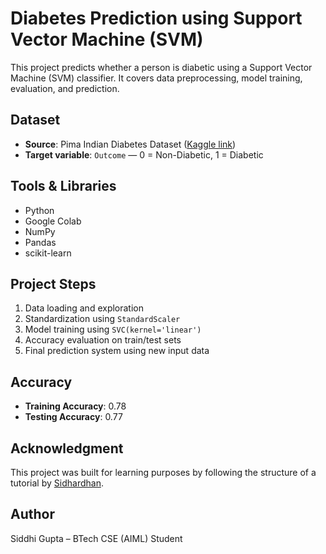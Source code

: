 # Diabetes Prediction using Support Vector Machine (SVM)

This project predicts whether a person is diabetic using a Support Vector Machine (SVM) classifier. It covers data preprocessing, model training, evaluation, and prediction.

## Dataset

- **Source**: Pima Indian Diabetes Dataset ([Kaggle link](https://www.kaggle.com/datasets/uciml/pima-indians-diabetes-database))
- **Target variable**: `Outcome` — 0 = Non-Diabetic, 1 = Diabetic

## Tools & Libraries

- Python
- Google Colab
- NumPy
- Pandas
- scikit-learn

## Project Steps

1. Data loading and exploration
2. Standardization using `StandardScaler`
3. Model training using `SVC(kernel='linear')`
4. Accuracy evaluation on train/test sets
5. Final prediction system using new input data

## Accuracy

- **Training Accuracy**: 0.78  
- **Testing Accuracy**:  0.77

## Acknowledgment

This project was built for learning purposes by following the structure of a tutorial by [Sidhardhan](https://www.youtube.com/@Siddhardhan).

## Author

Siddhi Gupta – BTech CSE (AIML) Student
